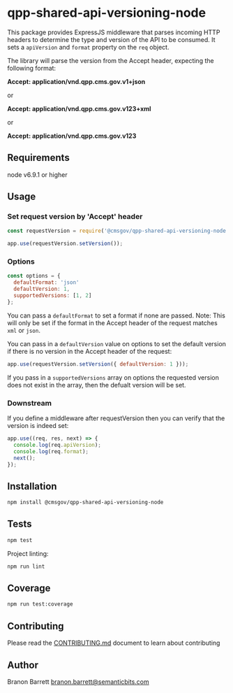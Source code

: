 # qpp-shared-api-versioning-node
This package provides ExpressJS middleware that parses incoming HTTP headers to determine the type and version of the API to be consumed. It sets a `apiVersion` and `format` property on the `req` object.

The library will parse the version from the Accept header, expecting the following format:

**Accept: application/vnd.qpp.cms.gov.v1+json**

or

**Accept: application/vnd.qpp.cms.gov.v123+xml**

or

**Accept: application/vnd.qpp.cms.gov.v123**

## Requirements
node v6.9.1 or higher

## Usage

### Set request version by 'Accept' header

```js
const requestVersion = require('@cmsgov/qpp-shared-api-versioning-node');

app.use(requestVersion.setVersion());
```

### Options

```js
const options = {
  defaultFormat: 'json'
  defaultVersion: 1,
  supportedVersions: [1, 2]
};
```

You can pass a `defaultFormat` to set a format if none are passed. Note: This will only be set if the format in the Accept header of the request matches `xml` or `json`.

You can pass in a `defaultVersion` value on options to set the default version if there is no version in the Accept header of the request:

```js
app.use(requestVersion.setVersion({ defaultVersion: 1 }));
```

If you pass in a `supportedVersions` array on options the requested version does not exist in the array, then the defualt version will be set.

### Downstream

If you define a middleware after requestVersion then you can verify that the version is indeed set:

```js
app.use((req, res, next) => {
  console.log(req.apiVersion);
  console.log(req.format);
  next();
});
```

## Installation

```bash
npm install @cmsgov/qpp-shared-api-versioning-node
```

## Tests

```bash
npm test
```

Project linting:

```bash
npm run lint
```

## Coverage

```bash
npm run test:coverage
```

## Contributing

Please read the [CONTRIBUTING.md](CONTRIBUTING.md) document to learn about contributing

## Author

Branon Barrett <branon.barrett@semanticbits.com>

